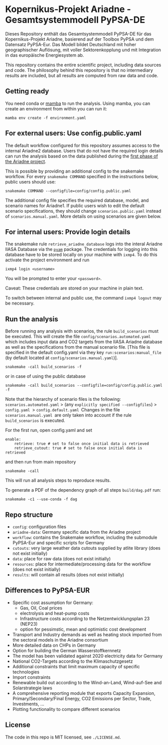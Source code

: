 # Kopernikus-Projekt Ariadne - Gesamtsystemmodell PyPSA-DE

Dieses Repository enthält das Gesamtsystemmodell PyPSA-DE für das Kopernikus-Projekt Ariadne, basierend auf der Toolbox PyPSA und dem Datensatz PyPSA-Eur. Das Modell bildet Deutschland mit hoher geographischer Auflösung, mit voller Sektorenkopplung und mit Integration in das europäische Energiesystem ab.

This repository contains the entire scientific project, including data sources and code. The philosophy behind this repository is that no intermediary results are included, but all results are computed from raw data and code.

## Getting ready

You need conda or [mamba](https://mamba.readthedocs.io/en/latest/) to run the analysis. Using mamba, you can create an environment from within you can run it:

    mamba env create -f environment.yaml

## For external users: Use config.public.yaml

The default workflow configured for this repository assumes access to the internal Ariadne2 database. Users that do not have the required login details can run the analysis based on the data published during the [first phase of the Ariadne project](https://data.ece.iiasa.ac.at/ariadne/).

This is possible by providing an additional config to the snakemake workflow. For every `snakemake COMMAND` specified in the instructions below, public users should use:

```
snakemake COMMAND --configfile=config/config.public.yaml
```

The additional config file specifies the required database, model, and scenario names for Ariadne1. If public users wish to edit the default scenario specifications, they should change `scenarios.public.yaml` instead of `scenarios.manual.yaml`. More details on using scenarios are given below.

## For internal users: Provide login details

The snakemake rule `retrieve_ariadne_database` logs into the interal Ariadne IIASA Database via the [`pyam`](https://pyam-iamc.readthedocs.io/en/stable/tutorials/iiasa.html) package. The credentials for logging into this database have to be stored locally on your machine with `ixmp4`. To do this activate the project environment and run

```
ixmp4 login <username>
```

You will be prompted to enter your `<password>`.

Caveat: These credentials are stored on your machine in plain text.

To switch between internal and public use, the command `ixmp4 logout` may be necessary.

## Run the analysis

Before running any analysis with scenarios, the rule `build_scenarios` must be executed. This will create the file `config/scenarios.automated.yaml` which includes input data and CO2 targets from the IIASA Ariadne database as well as the specifications from the manual scenario file. [This file is specified in the default config.yaml via they key `run:scenarios:manual_file` (by default located at `config/scenarios.manual.yaml`)].

    snakemake -call build_scenarios -f
or in case of using the public database
    
    snakemake -call build_scenarios --configfile=config/config.public.yaml -f

Note that the hierarchy of scenario files is the following: `scenarios.automated.yaml` > (any `explicitly specified --configfiles`) > `config.yaml `> `config.default.yaml `Changes in the file `scenarios.manual.yaml `are only taken into account if the rule `build_scenarios` is executed.

For the first run, open config.yaml and set

    enable:
        retrieve: true # set to false once initial data is retrieved
        retrieve_cutout: true # set to false once initial data is retrieved

and then run from main repository

    snakemake -call

This will run all analysis steps to reproduce results.

To generate a PDF of the dependency graph of all steps `build/dag.pdf` run:

    snakemake -c1 --use-conda -f dag

## Repo structure

* `config`: configuration files
* `ariadne-data`: Germany specific data from the Ariadne project
* `workflow`: contains the Snakemake workflow, including the submodule PyPSA-Eur and specific scripts for Germany
* `cutouts`: very large weather data cutouts supplied by atlite library (does not exist initially)
* `data`: place for raw data (does not exist initially)
* `resources`: place for intermediate/processing data for the workflow (does not exist initially)
* `results`: will contain all results (does not exist initially)

## Differences to PyPSA-EUR

- Specific cost assumption for Germany:
  - Gas, Oil, Coal prices
  - electrolysis and heat-pump costs
  - Infrastructure costs according to the Netzentwicklungsplan 23 (NEP23)
  - option for pessimstic, mean and optimistic cost development
- Transport and Industry demands as well as heating stock imported from the sectoral models in the Ariadne consortium
- More detailed data on CHPs in Germany
- Option for building the German Wasserstoffkernnetz
- The model has been validated against 2020 electricity data for Germany
- National CO2-Targets according to the Klimaschutzgesetz
- Additional constraints that limit maximum capacity of specific technologies
- Import constraints
- Renewable build out according to the Wind-an-Land, Wind-auf-See and Solarstrategie laws
- A comprehensive reporting  module that exports Capacity Expansion, Primary/Secondary/Final Energy, CO2 Emissions per Sector, Trade, Investments, ...
- Plotting functionality to compare different scenarios

## License

The code in this repo is MIT licensed, see `./LICENSE.md`.
